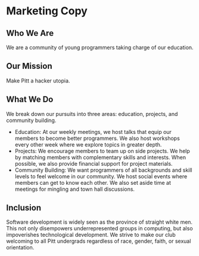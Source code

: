 Marketing Copy
===============

Who We Are
-----------
We are a community of young programmers taking charge of our education.

Our Mission
-------------
Make Pitt a hacker utopia.

What We Do
-------------
We break down our pursuits into three areas: education, projects, and community building.

* Education: At our weekly meetings, we host talks that equip our members to become better programmers. We also host workshops every other week where we explore topics in greater depth.
* Projects: We encourage members to team up on side projects. We help by matching members with complementary skills and interests. When possible, we also provide financial support for project materials.
* Community Building: We want programmers of all backgrounds and skill levels to feel welcome in our community. We host social events where members can get to know each other. We also set aside time at meetings for mingling and town hall discussions. 

Inclusion
----------
Software development is widely seen as the province of straight white men. This not only disempowers underrepresented groups in computing, but also impoverishes technological development. We strive to make our club welcoming to all Pitt undergrads regardless of race, gender, faith, or sexual orientation.
